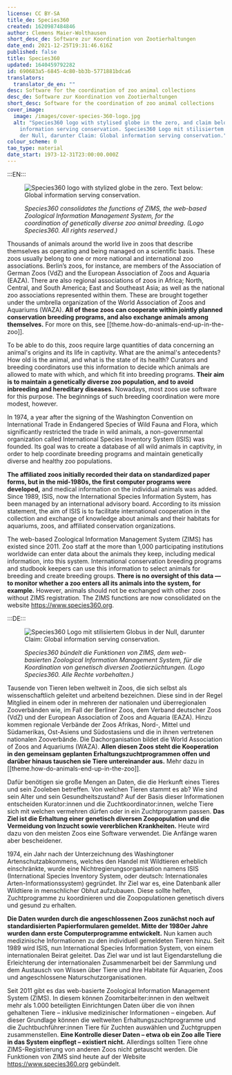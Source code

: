 ```yaml
---
license: CC BY-SA
title_de: Species360
created: 1620987484846
author: Clemens Maier-Wolthausen
short_desc_de: Software zur Koordination von Zootierhaltungen
date_end: 2021-12-25T19:31:46.616Z
published: false
title: Species360
updated: 1640459792282
id: 690683a5-6845-4c80-bb3b-5771881bdca6
translators:
  translator_de_en: ""
desc: Software for the coordination of zoo animal collections
desc_de: Software zur Koordination von Zootierhaltungen
short_desc: Software for the coordination of zoo animal collections
cover_image:
  image: /images/cover-species-360-logo.jpg
  alt: "Species360 logo with stylised globe in the zero, and claim below: Global
    information serving conservation. Species360 Logo mit stilisiertem Globus in
    der Null, darunter Claim: Global information serving conservation."
colour_scheme: 0
tao_type: material
date_start: 1973-12-31T23:00:00.000Z
---
```


:::EN:::

<figure>

![Species360 logo with stylized globe in the zero. Text below: Global information serving conservation.](/images/cover-species-360-logo.jpg)

<figcaption>

_Species360 consolidates the functions of ZIMS, the web-based Zoological Information Management System, for the coordination of genetically diverse zoo animal breeding. (Logo Species360. All rights reserved.)_

</figcaption>

</figure>

Thousands of animals around the world live in zoos that describe themselves as operating and being managed on a scientific basis. These zoos usually belong to one or more national and international zoo associations. Berlin’s zoos, for instance, are members of the Association of German Zoos (VdZ) and the European Association of Zoos and Aquaria (EAZA). There are also regional associations of zoos in Africa; North, Central, and South America; East and Southeast Asia; as well as the national zoo associations represented within them. These are brought together under the umbrella organization of the World Association of Zoos and Aquariums (WAZA). **All of these zoos can cooperate within jointly planned conservation breeding programs, and also exchange animals among themselves.** For more on this, see [[theme.how-do-animals-end-up-in-the-zoo]].

To be able to do this, zoos require large quantities of data concerning an animal's origins and its life in captivity. What are the animal's antecedents? How old is the animal, and what is the state of its health? Curators and breeding coordinators use this information to decide which animals are allowed to mate with which, and which fit into breeding programs. **Their aim is to maintain a genetically diverse zoo population, and to avoid inbreeding and hereditary diseases.** Nowadays, most zoos use software for this purpose. The beginnings of such breeding coordination were more modest, however.

In 1974, a year after the signing of the Washington Convention on International Trade in Endangered Species of Wild Fauna and Flora, which significantly restricted the trade in wild animals, a non-governmental organization called International Species Inventory System (ISIS) was founded. Its goal was to create a database of all wild animals in captivity, in order to help coordinate breeding programs and maintain genetically diverse and healthy zoo populations.

**The affiliated zoos initially recorded their data on standardized paper forms, but in the mid-1980s, the first computer programs were developed,** and medical information on the individual animals was added. Since 1989, ISIS, now the International Species Information System, has been managed by an international advisory board. According to its mission statement, the aim of ISIS is to facilitate international cooperation in the collection and exchange of knowledge about animals and their habitats for aquariums, zoos, and affiliated conservation organizations.

The web-based Zoological Information Management System (ZIMS) has existed since 2011. Zoo staff at the more than 1,000 participating institutions worldwide can enter data about the animals they keep, including medical information, into this system. International conservation breeding programs and studbook keepers can use this information to select animals for breeding and create breeding groups. **There is no oversight of this data — to monitor whether a zoo enters all its animals into the system, for example.** However, animals should not be exchanged with other zoos without ZIMS registration. The ZIMS functions are now consolidated on the website https://www.species360.org.

:::DE:::

<figure>

![Species360 Logo mit stilisiertem Globus in der Null, darunter Claim: Global information serving conservation.](/images/cover-species-360-logo.jpg)

<figcaption>

_Species360 bündelt die Funktionen von ZIMS, dem web-basierten Zoological Information Management System, für die Koordination von genetisch diversen Zootierzüchtungen. (Logo Species360. Alle Rechte vorbehalten.)_

</figcaption>

</figure>

Tausende von Tieren leben weltweit in Zoos, die sich selbst als wissenschaftlich geleitet und arbeitend bezeichnen. Diese sind in der Regel Mitglied in einem oder in mehreren der nationalen und überregionalen Zooverbänden wie, im Fall der Berliner Zoos, dem Verband deutscher Zoos (VdZ) und der European Association of Zoos and Aquaria (EAZA). Hinzu kommen regionale Verbände der Zoos Afrikas, Nord-, Mittel und Südamerikas, Ost-Asiens und Südostasiens und die in ihnen vertretenen nationalen Zooverbände. Die Dachorganisation bildet die World Association of Zoos and Aquariums (WAZA). **Allen diesen Zoos steht die Kooperation in den gemeinsam geplanten Erhaltungszuchtprogrammen offen und darüber hinaus tauschen sie Tiere untereinander aus.** Mehr dazu in [[theme.how-do-animals-end-up-in-the-zoo]].

Dafür benötigen sie große Mengen an Daten, die die Herkunft eines Tieres und sein Zooleben betreffen. Von welchen Tieren stammt es ab? Wie sind sein Alter und sein Gesundheitszustand? Auf der Basis dieser Informationen entscheiden Kurator:innen und die Zuchtkoordinator:innen, welche Tiere sich mit welchen vermehren dürfen oder in ein Zuchtprogramm passen. **Das Ziel ist die Erhaltung einer genetisch diversen Zoopopulation und die Vermeidung von Inzucht sowie vererblichen Krankheiten.** Heute wird dazu von den meisten Zoos eine Software verwendet. Die Anfänge waren aber bescheidener.

1974, ein Jahr nach der Unterzeichnung des Washingtoner Artenschutzabkommens, welches den Handel mit Wildtieren erheblich einschränkte, wurde eine Nichtregierungsorganisation namens ISIS (International Species Inventory System, oder deutsch: Internationales Arten-Informationssystem) gegründet. Ihr Ziel war es, eine Datenbank aller Wildtiere in menschlicher Obhut aufzubauen. Diese sollte helfen, Zuchtprogramme zu koordinieren und die Zoopopulationen genetisch divers und gesund zu erhalten.

**Die Daten wurden durch die angeschlossenen Zoos zunächst noch auf standardisierten Papierformularen gemeldet. Mitte der 1980er Jahre wurden dann erste Computerprogramme entwickelt.** Nun kamen auch medizinische Informationen zu den individuell gemeldeten Tieren hinzu. Seit 1989 wird ISIS, nun International Species Information System, von einem internationalen Beirat geleitet. Das Ziel war und ist laut Eigendarstellung die Erleichterung der internationalen Zusammenarbeit bei der Sammlung und dem Austausch von Wissen über Tiere und ihre Habitate für Aquarien, Zoos und angeschlossene Naturschutzorganisationen.

Seit 2011 gibt es das web-basierte Zoological Information Management System (ZIMS). In diesem können Zoomitarbeiter:innen in den weltweit mehr als 1.000 beteiligten Einrichtungen Daten über die von ihnen gehaltenen Tiere – inklusive medizinischer Informationen – eingeben. Auf dieser Grundlage können die weltweiten Erhaltungszuchtprogramme und die Zuchtbuchführer:innen Tiere für Zuchten auswählen und Zuchtgruppen zusammenstellen. **Eine Kontrolle dieser Daten – etwa ob ein Zoo alle Tiere in das System einpflegt – existiert nicht.** Allerdings sollten Tiere ohne ZIMS-Registrierung von anderen Zoos nicht getauscht werden. Die Funktionen von ZIMS sind heute auf der Website https://www.species360.org gebündelt.


